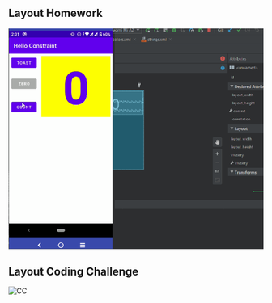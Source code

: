 ## Layout Homework

![Layout HomeWork](./HW.gif)

## Layout Coding Challenge

![CC](https://user-images.githubusercontent.com/41099034/111651714-94211000-882e-11eb-8f7b-65c865e3c299.PNG)
